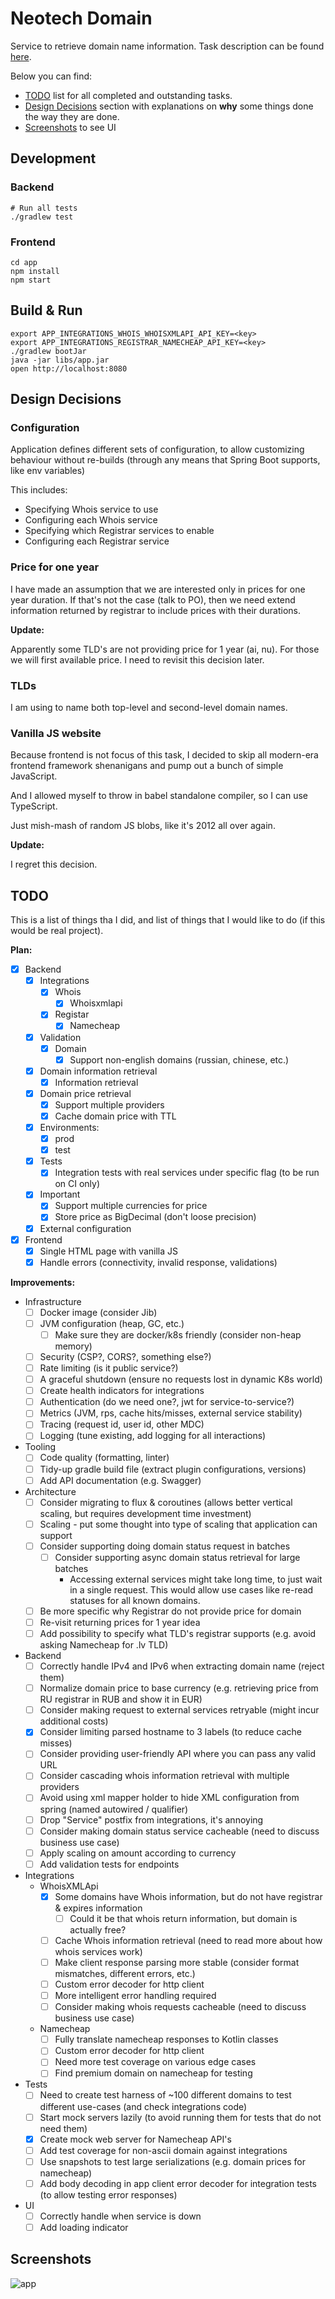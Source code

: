 # Neotech Domain

Service to retrieve domain name information.
Task description can be found [here](./TASK.md).

Below you can find:

* [TODO](#TODO) list for all completed and outstanding tasks.
* [Design Decisions](#design-decisions) section with explanations on **why** some things
  done the way they are done.
* [Screenshots](#screenshots) to see UI

## Development

### Backend

```
# Run all tests
./gradlew test
```

### Frontend

```
cd app
npm install
npm start
```

## Build & Run

```
export APP_INTEGRATIONS_WHOIS_WHOISXMLAPI_API_KEY=<key>
export APP_INTEGRATIONS_REGISTRAR_NAMECHEAP_API_KEY=<key>
./gradlew bootJar
java -jar libs/app.jar
open http://localhost:8080
```

## Design Decisions

### Configuration

Application defines different sets of configuration, to allow customizing
behaviour without re-builds (through any means that Spring Boot supports, like env variables)

This includes:

- Specifying Whois service to use
- Configuring each Whois service
- Specifying which Registrar services to enable
- Configuring each Registrar service

### Price for one year

I have made an assumption that we are interested only in prices for one year duration.
If that's not the case (talk to PO), then we need extend information returned by registrar to include
prices with their durations.

**Update:**

Apparently some TLD's are not providing price for 1 year (ai, nu). For those we will first available price.
I need to revisit this decision later.


### TLDs

I am using to name both top-level and second-level domain names.

### Vanilla JS website

Because frontend is not focus of this task, I decided to skip all
modern-era frontend framework shenanigans and pump out a bunch of simple JavaScript.

And I allowed myself to throw in babel standalone compiler, so I can use TypeScript.

Just mish-mash of random JS blobs, like it's 2012 all over again.

**Update:**

I regret this decision.

## TODO

This is a list of things tha I did, and list of things that I would like to do (if this would be real project).

**Plan:**

* [x] Backend
  * [x] Integrations
    * [x] Whois
      * [x] Whoisxmlapi
    * [x] Registar
      * [x] Namecheap
  * [x] Validation
    * [x] Domain
      * [x] Support non-english domains (russian, chinese, etc.)
  * [x] Domain information retrieval
    * [x] Information retrieval
  * [x] Domain price retrieval
    * [x] Support multiple providers
    * [x] Cache domain price with TTL
  * [x] Environments:
    * [x] prod
    * [x] test
  * [x] Tests
    * [x] Integration tests with real services under specific flag (to be run on CI only)
  * [x] Important
    * [x] Support multiple currencies for price
    * [x] Store price as BigDecimal (don't loose precision)
  * [x] External configuration
* [x] Frontend
  * [x] Single HTML page with vanilla JS
  * [x] Handle errors (connectivity, invalid response, validations)

**Improvements:**

* Infrastructure 
  * [ ] Docker image (consider Jib)
  * [ ] JVM configuration (heap, GC, etc.)
    * [ ] Make sure they are docker/k8s friendly (consider non-heap memory)
  * [ ] Security (CSP?, CORS?, something else?)
  * [ ] Rate limiting (is it public service?)
  * [ ] A graceful shutdown (ensure no requests lost in dynamic K8s world)
  * [ ] Create health indicators for integrations
  * [ ] Authentication (do we need one?, jwt for service-to-service?)
  * [ ] Metrics (JVM, rps, cache hits/misses, external service stability)
  * [ ] Tracing (request id, user id, other MDC)
  * [ ] Logging (tune existing, add logging for all interactions)
* Tooling
  * [ ] Code quality (formatting, linter)
  * [ ] Tidy-up gradle build file (extract plugin configurations, versions)
  * [ ] Add API documentation (e.g. Swagger)
* Architecture
  * [ ] Consider migrating to flux & coroutines (allows better vertical scaling, but requires development time investment)
  * [ ] Scaling - put some thought into type of scaling that application can support
  * [ ] Consider supporting doing domain status request in batches
      * [ ] Consider supporting async domain status retrieval for large batches
        * Accessing external services might take long time, to just wait in a single request.
          This would allow use cases like re-read statuses for all known domains.
  * [ ] Be more specific why Registrar do not provide price for domain
  * [ ] Re-visit returning prices for 1 year idea
  * [ ] Add possibility to specify what TLD's registrar supports (e.g. avoid asking Namecheap for .lv TLD)
* Backend
  * [ ] Correctly handle IPv4 and IPv6 when extracting domain name (reject them)
  * [ ] Normalize domain price to base currency (e.g. retrieving price from RU registrar in RUB and show it in EUR)
  * [ ] Consider making request to external services retryable (might incur additional costs)
  * [x] Consider limiting parsed hostname to 3 labels (to reduce cache misses)
  * [ ] Consider providing user-friendly API where you can pass any valid URL
  * [ ] Consider cascading whois information retrieval with multiple providers
  * [ ] Avoid using xml mapper holder to hide XML configuration from spring (named autowired / qualifier)
  * [ ] Drop "Service" postfix from integrations, it's annoying
  * [ ] Consider making domain status service cacheable (need to discuss business use case)
  * [ ] Apply scaling on amount according to currency
  * [ ] Add validation tests for endpoints
* Integrations
  * WhoisXMLApi
    * [x] Some domains have Whois information, but do not have registrar & expires information
      * [ ] Could it be that whois return information, but domain is actually free?
    * [ ] Cache Whois information retrieval (need to read more about how whois services work)
    * [ ] Make client response parsing more stable (consider format mismatches, different errors, etc.)
    * [ ] Custom error decoder for http client
    * [ ] More intelligent error handling required
    * [ ] Consider making whois requests cacheable (need to discuss business use case)
  * Namecheap
    * [ ] Fully translate namecheap responses to Kotlin classes
    * [ ] Custom error decoder for http client
    * [ ] Need more test coverage on various edge cases
    * [ ] Find premium domain on namecheap for testing
* Tests
  * [ ] Need to create test harness of ~100 different domains to test different use-cases (and check integrations code)
  * [ ] Start mock servers lazily (to avoid running them for tests that do not need them)
  * [x] Create mock web server for Namecheap API's
  * [ ] Add test coverage for non-ascii domain against integrations
  * [ ] Use snapshots to test large serializations (e.g. domain prices for namecheap)
  * [ ] Add body decoding in app client error decoder for integration tests (to allow testing error responses)
* UI
  * [ ] Correctly handle when service is down
  * [ ] Add loading indicator

## Screenshots

![app](./images/app.png)
